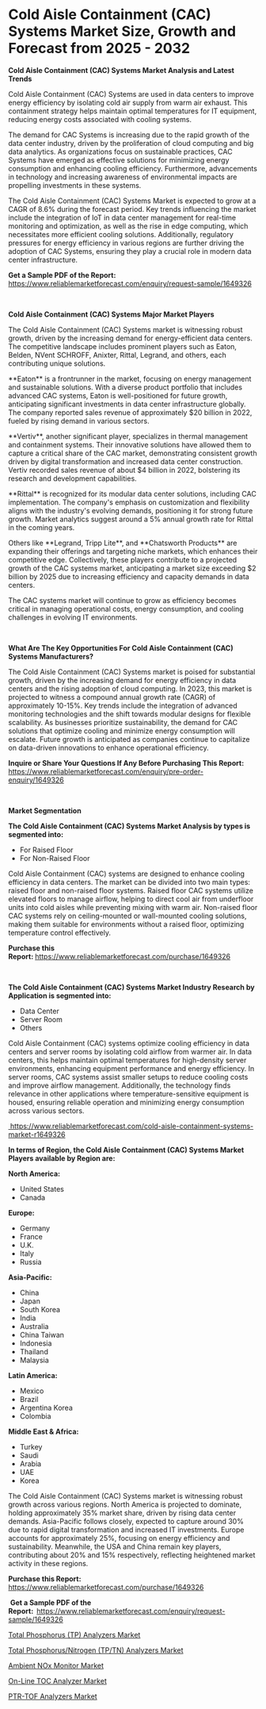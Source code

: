 <p><h1>Cold Aisle Containment (CAC) Systems Market Size, Growth and Forecast from 2025 - 2032</h1></p><p><strong>Cold Aisle Containment (CAC) Systems Market Analysis and Latest Trends</strong></p>
<p><p>Cold Aisle Containment (CAC) Systems are used in data centers to improve energy efficiency by isolating cold air supply from warm air exhaust. This containment strategy helps maintain optimal temperatures for IT equipment, reducing energy costs associated with cooling systems.</p><p>The demand for CAC Systems is increasing due to the rapid growth of the data center industry, driven by the proliferation of cloud computing and big data analytics. As organizations focus on sustainable practices, CAC Systems have emerged as effective solutions for minimizing energy consumption and enhancing cooling efficiency. Furthermore, advancements in technology and increasing awareness of environmental impacts are propelling investments in these systems.</p><p>The Cold Aisle Containment (CAC) Systems Market is expected to grow at a CAGR of 8.6% during the forecast period. Key trends influencing the market include the integration of IoT in data center management for real-time monitoring and optimization, as well as the rise in edge computing, which necessitates more efficient cooling solutions. Additionally, regulatory pressures for energy efficiency in various regions are further driving the adoption of CAC Systems, ensuring they play a crucial role in modern data center infrastructure.</p></p>
<p><strong>Get a Sample PDF of the Report:&nbsp;</strong> <a href="https://www.reliablemarketforecast.com/enquiry/request-sample/1649326?utm_campaign=1080&utm_medium=2&utm_source=Github&utm_content=ia&utm_term=26032025&utm_id=cold-aisle-containment-cac-systems">https://www.reliablemarketforecast.com/enquiry/request-sample/1649326</a></p>
<p>&nbsp;</p>
<p><strong>Cold Aisle Containment (CAC) Systems Major Market Players</strong></p>
<p><p>The Cold Aisle Containment (CAC) Systems market is witnessing robust growth, driven by the increasing demand for energy-efficient data centers. The competitive landscape includes prominent players such as Eaton, Belden, NVent SCHROFF, Anixter, Rittal, Legrand, and others, each contributing unique solutions.</p><p>**Eaton** is a frontrunner in the market, focusing on energy management and sustainable solutions. With a diverse product portfolio that includes advanced CAC systems, Eaton is well-positioned for future growth, anticipating significant investments in data center infrastructure globally. The company reported sales revenue of approximately $20 billion in 2022, fueled by rising demand in various sectors.</p><p>**Vertiv**, another significant player, specializes in thermal management and containment systems. Their innovative solutions have allowed them to capture a critical share of the CAC market, demonstrating consistent growth driven by digital transformation and increased data center construction. Vertiv recorded sales revenue of about $4 billion in 2022, bolstering its research and development capabilities.</p><p>**Rittal** is recognized for its modular data center solutions, including CAC implementation. The company's emphasis on customization and flexibility aligns with the industry's evolving demands, positioning it for strong future growth. Market analytics suggest around a 5% annual growth rate for Rittal in the coming years.</p><p>Others like **Legrand, Tripp Lite**, and **Chatsworth Products** are expanding their offerings and targeting niche markets, which enhances their competitive edge. Collectively, these players contribute to a projected growth of the CAC systems market, anticipating a market size exceeding $2 billion by 2025 due to increasing efficiency and capacity demands in data centers. </p><p>The CAC systems market will continue to grow as efficiency becomes critical in managing operational costs, energy consumption, and cooling challenges in evolving IT environments.</p></p>
<p>&nbsp;</p>
<p><strong>What Are The Key Opportunities For Cold Aisle Containment (CAC) Systems Manufacturers?</strong></p>
<p><p>The Cold Aisle Containment (CAC) Systems market is poised for substantial growth, driven by the increasing demand for energy efficiency in data centers and the rising adoption of cloud computing. In 2023, this market is projected to witness a compound annual growth rate (CAGR) of approximately 10-15%. Key trends include the integration of advanced monitoring technologies and the shift towards modular designs for flexible scalability. As businesses prioritize sustainability, the demand for CAC solutions that optimize cooling and minimize energy consumption will escalate. Future growth is anticipated as companies continue to capitalize on data-driven innovations to enhance operational efficiency.</p></p>
<p><strong>Inquire or Share Your Questions If Any Before Purchasing This Report:</strong> <a href="https://www.reliablemarketforecast.com/enquiry/pre-order-enquiry/1649326?utm_campaign=1080&utm_medium=2&utm_source=Github&utm_content=ia&utm_term=26032025&utm_id=cold-aisle-containment-cac-systems">https://www.reliablemarketforecast.com/enquiry/pre-order-enquiry/1649326</a></p>
<p>&nbsp;</p>
<p><strong>Market Segmentation</strong></p>
<p><strong>The Cold Aisle Containment (CAC) Systems Market Analysis by types is segmented into:</strong></p>
<p><ul><li>For Raised Floor</li><li>For Non-Raised Floor</li></ul></p>
<p><p>Cold Aisle Containment (CAC) systems are designed to enhance cooling efficiency in data centers. The market can be divided into two main types: raised floor and non-raised floor systems. Raised floor CAC systems utilize elevated floors to manage airflow, helping to direct cool air from underfloor units into cold aisles while preventing mixing with warm air. Non-raised floor CAC systems rely on ceiling-mounted or wall-mounted cooling solutions, making them suitable for environments without a raised floor, optimizing temperature control effectively.</p></p>
<p><strong>Purchase this Report:&nbsp;</strong><a href="https://www.reliablemarketforecast.com/purchase/1649326?utm_campaign=1080&utm_medium=2&utm_source=Github&utm_content=ia&utm_term=26032025&utm_id=cold-aisle-containment-cac-systems">https://www.reliablemarketforecast.com/purchase/1649326</a></p>
<p>&nbsp;</p>
<p><strong>The Cold Aisle Containment (CAC) Systems Market Industry Research by Application is segmented into:</strong></p>
<p><ul><li>Data Center</li><li>Server Room</li><li>Others</li></ul></p>
<p><p>Cold Aisle Containment (CAC) systems optimize cooling efficiency in data centers and server rooms by isolating cold airflow from warmer air. In data centers, this helps maintain optimal temperatures for high-density server environments, enhancing equipment performance and energy efficiency. In server rooms, CAC systems assist smaller setups to reduce cooling costs and improve airflow management. Additionally, the technology finds relevance in other applications where temperature-sensitive equipment is housed, ensuring reliable operation and minimizing energy consumption across various sectors.</p></p>
<p><a href="https://www.reliablemarketforecast.com/cold-aisle-containment-systems-market-r1649326?utm_campaign=1080&utm_medium=2&utm_source=Github&utm_content=ia&utm_term=26032025&utm_id=cold-aisle-containment-cac-systems">&nbsp;https://www.reliablemarketforecast.com/cold-aisle-containment-systems-market-r1649326</a></p>
<p><strong>In terms of Region, the Cold Aisle Containment (CAC) Systems Market Players available by Region are:</strong></p>
<p>
    <p> <strong> North America: </strong>
        <ul>
            <li>United States</li>
            <li>Canada</li>
        </ul>
        </p> 
    <p> <strong> Europe: </strong>
        <ul>
            <li>Germany</li>
            <li>France</li>
            <li>U.K.</li>
            <li>Italy</li>
            <li>Russia</li>
        </ul>
        </p> 
    <p> <strong> Asia-Pacific: </strong>
        <ul>
            <li>China</li>
            <li>Japan</li>
            <li>South Korea</li>
            <li>India</li>
            <li>Australia</li>
            <li>China Taiwan</li>
            <li>Indonesia</li>
            <li>Thailand</li>
            <li>Malaysia</li>
        </ul>
        </p> 
    <p> <strong> Latin America: </strong>
        <ul>
            <li>Mexico</li>
            <li>Brazil</li>
            <li>Argentina Korea</li>
            <li>Colombia</li>
        </ul>
        </p> 
    <p> <strong> Middle East & Africa: </strong>
        <ul>
            <li>Turkey</li>
            <li>Saudi</li>
            <li>Arabia</li>
            <li>UAE</li>
            <li>Korea</li>
        </ul>
    </p>
    </p>
<p><p>The Cold Aisle Containment (CAC) Systems market is witnessing robust growth across various regions. North America is projected to dominate, holding approximately 35% market share, driven by rising data center demands. Asia-Pacific follows closely, expected to capture around 30% due to rapid digital transformation and increased IT investments. Europe accounts for approximately 25%, focusing on energy efficiency and sustainability. Meanwhile, the USA and China remain key players, contributing about 20% and 15% respectively, reflecting heightened market activity in these regions.</p></p>
<p><strong>Purchase this Report: </strong><a href="https://www.reliablemarketforecast.com/purchase/1649326?utm_campaign=1080&utm_medium=2&utm_source=Github&utm_content=ia&utm_term=26032025&utm_id=cold-aisle-containment-cac-systems">https://www.reliablemarketforecast.com/purchase/1649326</a></p>
<p>&nbsp;<strong>Get a Sample PDF of the Report:&nbsp;&nbsp;</strong><a href="https://www.reliablemarketforecast.com/enquiry/request-sample/1649326?utm_campaign=1080&utm_medium=2&utm_source=Github&utm_content=ia&utm_term=26032025&utm_id=cold-aisle-containment-cac-systems">https://www.reliablemarketforecast.com/enquiry/request-sample/1649326</a></p>
<p><strong></strong></p>
<p><p><a href="https://github.com/lazloklitz2e/Market-Research-Report-List-1/blob/main/total-phosphorus-tp-analyzers-market.md?utm_campaign=1080&utm_medium=2&utm_source=Github&utm_content=ia&utm_term=26032025&utm_id=cold-aisle-containment-cac-systems">Total Phosphorus (TP) Analyzers Market</a></p><p><a href="https://github.com/pezezlarue7h/Market-Research-Report-List-1/blob/main/total-phosphorusnitrogen-tptn-analyzers-market.md?utm_campaign=1080&utm_medium=2&utm_source=Github&utm_content=ia&utm_term=26032025&utm_id=cold-aisle-containment-cac-systems">Total Phosphorus/Nitrogen (TP/TN) Analyzers Market</a></p><p><a href="https://github.com/wycheelwayeu/Market-Research-Report-List-1/blob/main/ambient-nox-monitor-market.md?utm_campaign=1080&utm_medium=2&utm_source=Github&utm_content=ia&utm_term=26032025&utm_id=cold-aisle-containment-cac-systems">Ambient NOx Monitor Market</a></p><p><a href="https://github.com/onutsheinz/Market-Research-Report-List-1/blob/main/on-line-toc-analyzer-market.md?utm_campaign=1080&utm_medium=2&utm_source=Github&utm_content=ia&utm_term=26032025&utm_id=cold-aisle-containment-cac-systems">On-Line TOC Analyzer Market</a></p><p><a href="https://github.com/rueffmuoloqw/Market-Research-Report-List-1/blob/main/ptr-tof-analyzers-market.md?utm_campaign=1080&utm_medium=2&utm_source=Github&utm_content=ia&utm_term=26032025&utm_id=cold-aisle-containment-cac-systems">PTR-TOF Analyzers Market</a></p></p>